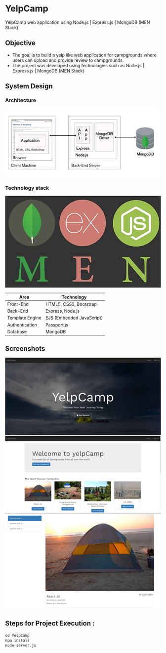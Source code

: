 # YelpCamp
YelpCamp web application using Node.js | Express.js | MongoDB   (MEN Stack)

## Objective
* The goal is to build a yelp like web application for campgrounds where users can upload and provide review to campgrounds.
* The project was developed using technologies such as Node.js | Express.js | MongoDB (MEN Stack)

## System Design
### Architecture

![](/images/Arch.PNG) 

### Technology stack
![](/images/MEN.PNG)
<table>
<thead>
<tr>
<th>Area</th>
<th>Technology</th>
</tr>
</thead>
<tbody>
	<tr>
		<td>Front-End</td>
		<td>HTML5, CSS3, Bootstrap</td>
	</tr>
	<tr>
		<td>Back-End</td>
		<td>Express, Node.js</td>
	</tr>
  	<tr>
		<td>Template Engine</td>
		<td>EJS (Embedded JavaScript)</td>
	</tr>
  <tr>
		<td>Authentication</td>
		<td>Passport.js</td>
	</tr>
	<tr>
		<td>Database</td>
		<td>MongoDB</td>
	</tr>
</tbody>
</table>

## Screenshots
![](images/1.PNG)
![](images/4.PNG)
![](images/5.PNG)

## Steps for Project Execution :

```
cd YelpCamp
npm install
node server.js
````
